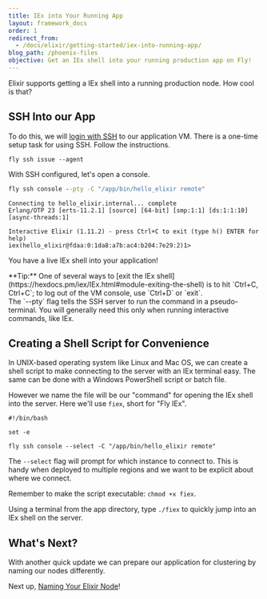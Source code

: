 ```yaml
---
title: IEx into Your Running App
layout: framework_docs
order: 1
redirect_from:
  - /docs/elixir/getting-started/iex-into-running-app/
blog_path: /phoenix-files
objective: Get an IEx shell into your running production app on Fly!
---
```


Elixir supports getting a IEx shell into a running production node. How cool is that?


## SSH Into our App

To do this, we will [login with SSH](/docs/flyctl/ssh/) to our
application VM. There is a one-time setup task for using SSH. Follow the instructions.

```
fly ssh issue --agent
```

With SSH configured, let's open a console.

```cmd
fly ssh console --pty -C "/app/bin/hello_elixir remote"
```
```output
Connecting to hello_elixir.internal... complete
Erlang/OTP 23 [erts-11.2.1] [source] [64-bit] [smp:1:1] [ds:1:1:10] [async-threads:1]

Interactive Elixir (1.11.2) - press Ctrl+C to exit (type h() ENTER for help)
iex(hello_elixir@fdaa:0:1da8:a7b:ac4:b204:7e29:2)1>
```
You have a live IEx shell into your application!

<div class="callout">
**Tip:** One of several ways to [exit the IEx shell](https://hexdocs.pm/iex/IEx.html#module-exiting-the-shell) is to hit `Ctrl+C, Ctrl+C`; to log out of the VM console, use `Ctrl+D` or `exit`.
</div>

<div class="callout">
The `--pty` flag tells the SSH server to run the command in a pseudo-terminal. You will generally need this only when running interactive commands, like IEx.
</div>

## Creating a Shell Script for Convenience

In UNIX-based operating system like Linux and Mac OS, we can create a shell script to make connecting to the server with an IEx terminal easy. The same can be done with a Windows PowerShell script or batch file.

However we name the file will be our "command" for opening the IEx shell into the server. Here we'll use `fiex`, short for "Fly IEx".

```shell
#!/bin/bash

set -e

fly ssh console --select -C "/app/bin/hello_elixir remote"
```

The `--select` flag will prompt for which instance to connect to. This is handy when deployed to multiple regions and we want to be explicit about where we connect.

Remember to make the script executable: `chmod +x fiex`.

Using a terminal from the app directory, type `./fiex` to quickly jump into an IEx shell on the server.

## What's Next?

With another quick update we can prepare our application for clustering by naming our nodes differently.

Next up, [Naming Your Elixir Node](/docs/elixir/the-basics/naming-your-elixir-node/)!
